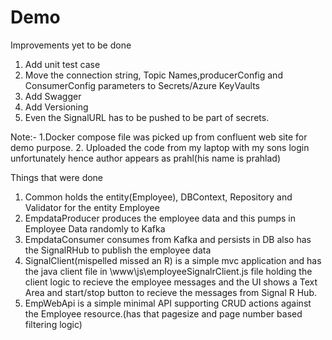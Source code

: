 # Demo
Improvements yet to be done
1. Add unit test case
2. Move the connection string, Topic Names,producerConfig and ConsumerConfig parameters to Secrets/Azure KeyVaults
3. Add Swagger
4. Add Versioning
5. Even the SignalURL has to be pushed to be part of secrets.

Note:- 1.Docker compose file was picked up from confluent web site for demo purpose.
       2. Uploaded the code from my laptop with my sons login unfortunately hence author appears as prahl(his name is prahlad)    


Things that were done
1. Common holds the entity(Employee), DBContext, Repository and Validator for the entity Employee
2. EmpdataProducer produces the employee data and this pumps in Employee Data randomly to Kafka
3. EmpdataConsumer consumes from Kafka and persists in DB also has the SignalRHub to publish the  employee data
4. SignalClient(mispelled missed an R) is a simple mvc application and has the java client file in \www\js\employeeSignalrClient.js file holding the client logic to 
      recieve the employee messages and the UI shows a Text Area and start/stop button to recieve the messages from Signal R Hub.
5. EmpWebApi is a simple minimal API supporting CRUD actions against the Employee resource.(has that pagesize and page number based filtering logic)
